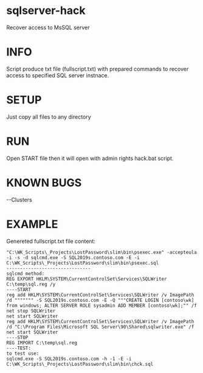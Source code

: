# sqlserver-hack
Recover access to MsSQL server

# INFO
Script produce txt file (fullscript.txt) with prepared commands to recover access to specified SQL server instnace.

# SETUP
Just copy all files to any directory

# RUN
Open START file then it will open with admin rights hack.bat script.

# KNOWN BUGS
--Clusters

# EXAMPLE
Genereted fullscript.txt file content:
```PSEXEC method: 
"C:\WK_Scripts\_Projects\LostPassword\slim\bin\psexec.exe" -accepteula -i -s -d sqlcmd.exe -S SQL2019s.contoso.com -E -i C:\WK_Scripts\_Projects\LostPassword\slim\bin\psexec.sql 
------------------------------- 
sqlcmd method: 
REG EXPORT HKLM\SYSTEM\CurrentControlSet\Services\SQLWriter C:\temp\sql.reg /y 
----START 
reg add HKLM\SYSTEM\CurrentControlSet\Services\SQLWriter /v ImagePath /d """"""" -S SQL2019s.contoso.com -E -Q """CREATE LOGIN [contoso\wk] from windows; ALTER SERVER ROLE sysadmin ADD MEMBER [contoso\wk];"" /f 
net stop SQLWriter 
net start SQLWriter 
reg add HKLM\SYSTEM\CurrentControlSet\Services\SQLWriter /v ImagePath /d "C:\Program Files\Microsoft SQL Server\90\Shared\sqlwriter.exe" /f 
net start SQLWriter 
----STOP 
REG IMPORT C:\temp\sql.reg 
----TEST: 
to test use: 
sqlcmd.exe -S SQL2019s.contoso.com -h -1 -E -i C:\WK_Scripts\_Projects\LostPassword\slim\bin\chck.sql 
```
